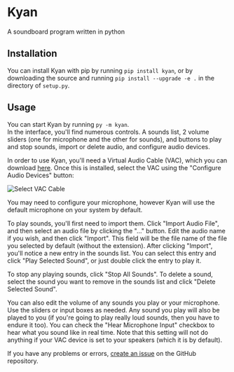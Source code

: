 # Kyan
A soundboard program written in python

## Installation
You can install Kyan with pip by running `pip install kyan`, or by downloading the source and running `pip install --upgrade -e .` in the directory of `setup.py`.

## Usage
You can start Kyan by running `py -m kyan`.<br>
In the interface, you'll find numerous controls. A sounds list, 2 volume sliders (one for microphone and the other for sounds), and buttons to play and stop sounds, import or delete audio, and configure audio devices.

In order to use Kyan, you'll need a Virtual Audio Cable (VAC), which you can download [here](https://vb-audio.com/Cable/). Once this is installed, select the VAC using the "Configure Audio Devices" button:

![Select VAC Cable](https://i.imgur.com/XZ5LxLY.png)

You may need to configure your microphone, however Kyan will use the default microphone on your system by default.

To play sounds, you'll first need to import them. Click "Import Audio File", and then select an audio file by clicking the "..." button. Edit the audio name if you wish, and then click "Import". This field will be the file name of the file you selected by default (without the extension). After clicking "Import", you'll notice a new entry in the sounds list. You can select this entry and click "Play Selected Sound", or just double click the entry to play it. 

To stop any playing sounds, click "Stop All Sounds". To delete a sound, select the sound you want to remove in the sounds list and click "Delete Selected Sound". 

You can also edit the volume of any sounds you play or your microphone. Use the sliders or input boxes as needed. Any sound you play will also be played to you (if you're going to play really loud sounds, then you have to endure it too). You can check the "Hear Microphone Input" checkbox to hear what you sound like in real time. Note that this setting will not do anything if your VAC device is set to your speakers (which it is by default).

If you have any problems or errors, [create an issue](https://github.com/DoubleF3lix/Kyan/issues) on the GitHub repository.
